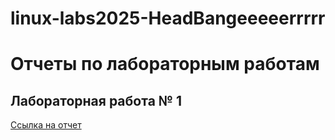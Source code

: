 # linux-labs2025-HeadBangeeeeerrrrr

# Отчеты по лабораторным работам 

## Лабораторная работа № 1

[Ссылка на отчет](https://disk.yandex.ru/d/g95IF9QmCSZLwg)
